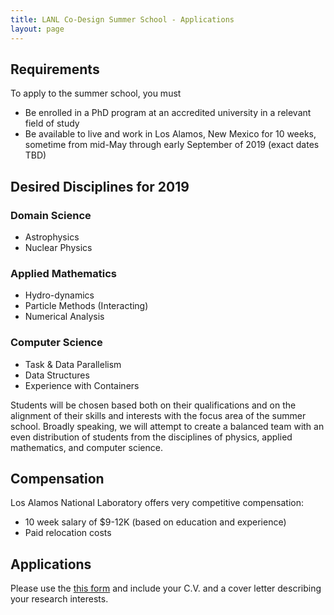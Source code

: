 ```yaml
---
title: LANL Co-Design Summer School - Applications
layout: page
---
```


## Requirements
To apply to the summer school, you must

- Be enrolled in a PhD program at an accredited university in a relevant field of study
- Be available to live and work in Los Alamos, New Mexico for 10 weeks, sometime from mid-May through early September of 2019 (exact dates TBD)

## Desired Disciplines for 2019

### Domain Science
* Astrophysics
* Nuclear Physics

### Applied Mathematics
* Hydro-dynamics
* Particle Methods (Interacting)
* Numerical Analysis

### Computer Science
* Task & Data Parallelism
* Data Structures
* Experience with Containers


Students will be chosen based both on their qualifications and on the alignment of their skills and interests with the focus area of the summer school.  Broadly speaking, we will attempt to create a balanced team with an even distribution of students from the disciplines of physics, applied mathematics, and computer science.

## Compensation

Los Alamos National Laboratory offers very competitive compensation:

* 10 week salary of $9-12K (based on education and experience)
* Paid relocation costs

## Applications

Please use the [this form](https://docs.google.com/a/lanl.gov/forms/d/1TxV6uxcFHEowFMNlSuKlgGYua6v6lErZMOtzhAWAznM/) and include your C.V. and a cover letter describing your research interests.

